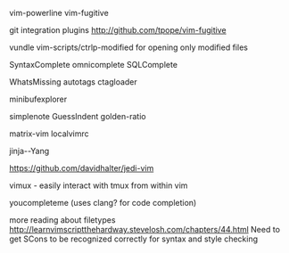 vim-powerline
vim-fugitive

git integration plugins http://github.com/tpope/vim-fugitive

vundle
vim-scripts/ctrlp-modified  for opening only modified files

SyntaxComplete
omnicomplete
SQLComplete

WhatsMissing
autotags
ctagloader

minibufexplorer

simplenote
GuessIndent
golden-ratio

matrix-vim
localvimrc

jinja--Yang

https://github.com/davidhalter/jedi-vim

vimux - easily interact with tmux from within vim

youcompleteme (uses clang? for code completion)


more reading about filetypes http://learnvimscriptthehardway.stevelosh.com/chapters/44.html
Need to get SCons to be recognized correctly for syntax and style checking
